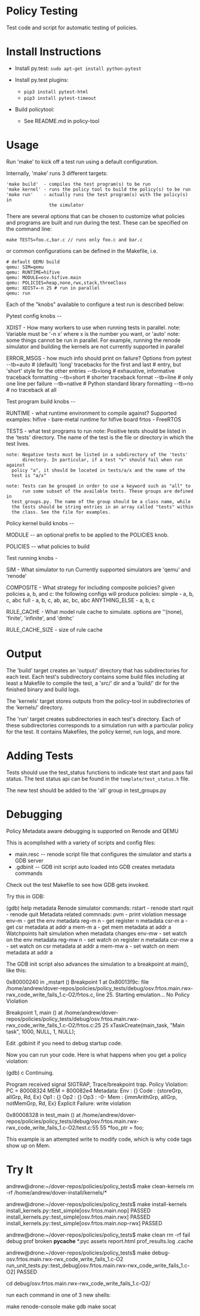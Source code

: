 Policy Testing
===================

Test code and script for automatic testing of policies.

Install Instructions
====================

   * Install py.test: `sudo apt-get install python-pytest`
   * Install py.test plugins:
       * `pip3 install pytest-html`
       * `pip3 install pytest-timeout`

   * Build policytool:
       * See README.md in policy-tool

Usage
=====

Run 'make' to kick off a test run using a default configuration. 

Internally, 'make' runs 3 different targets:

    'make build'  - compiles the test program(s) to be run
    'make kernel' - runs the policy tool to build the policy(s) to be run
    'make run'    - actually runs the test program(s) with the policy(s) in
    	            the simulator

There are several options that can be chosen to customize what policies and
programs are built and run during the test. These can be specified on the
command line:

    make TESTS=foo.c,bar.c // runs only foo.c and bar.c

or common configurations can be defined in the Makefile, i.e.

    # default QEMU build
    qemu: SIM=qemu
    qemu: RUNTIME=hifive
    qemu: MODULE=osv.hifive.main
    qemu: POLICIES=heap,none,rwx,stack,threeClass
    qemu: XDIST=-n 25 # run in parallel
    qemu: run

Each of the "knobs" available to configure a test run is described below:

Pytest config knobs -- 

  XDIST - How many workers to use when running tests in parallel.
    note: Variable must be '-n x' where x is the number you want, or 'auto'
    note: some things cannot be run in parallel. For example, running the
    	renode simulator and building the kernels are not currently supported
	in parallel

  ERROR_MSGS - how much info should print on failure? Options from pytest
    --tb=auto    # (default) 'long' tracebacks for the first and last
    		 # entry, but 'short' style for the other entries
    --tb=long    # exhaustive, informative traceback formatting
    --tb=short   # shorter traceback format
    --tb=line    # only one line per failure
    --tb=native  # Python standard library formatting
    --tb=no      # no traceback at all

Test program build knobs --

  RUNTIME - what runtime environment to compile against? Supported examples:
    hifive - bare-metal runtime for hifive board
    frtos  - FreeRTOS

  TESTS - what test programs to run
    note: Positive tests should be listed in the 'tests' directory. The name of
    	  the test is the file or directory in which the test lives.

    note: Negative tests must be listed in a subdirectory of the 'tests'
    	  directory. In particular, if a test "x" should fail when run against
	  policy "a", it should be located in tests/a/x and the name of the
	  test is "a/x"

    note: Tests can be grouped in order to use a keyword such as "all" to
    	  run some subset of the available tests. These groups are defined in
	  test_groups.py. The name of the group should be a class name, while
	  the tests should be string entries in an array called "tests" within
	  the class. See the file for examples.

Policy kernel build knobs --

  MODULE -- an optional prefix to be applied to the POLICIES knob.

  POLICIES -- what policies to build

Test running knobs - 

  SIM - What simulator to run
    Currently supported simulators are 'qemu' and 'renode'

  COMPOSITE - What strategy for including composite policies?
    given policies a, b, and c: the following configs will produce policies:
      simple        - a, b, c, abc
      full          - a, b, c, ab, ac, bc, abc
      ANYTHING_ELSE - a, b, c

  RULE_CACHE - What model rule cache to simulate.
    options are ''(none), 'finite', 'infinite', and 'dmhc'
    
  RULE_CACHE_SIZE - size of rule cache

Output
======

The 'build' target creates an 'output/' directory that has subdirectories for
each test. Each test's subdirectory contains some build files including at
least a Makefile to compile the test, a 'src/' dir and a 'build/' dir for the
finished binary and build logs.

The 'kernels' target stores outputs from the policy-tool in subdirectories of
the 'kernels/' directory.

The 'run' target creates subdirectories in each test's directory. Each of
these subdirectories corresponds to a simulation run with a particular policy
for the test. It contains Makefiles, the policy kernel, run logs, and more.

Adding Tests
============

Tests should use the test_status functions to indicate test start and
pass fail status. The test status api can be found in the
`template/test_status.h` file.

The new test should be added to the 'all' group in test_groups.py 

Debugging
=========

Policy Metadata aware debugging is supported on Renode and QEMU

This is acomplished with a variety of scripts and config files:
   * main.resc -- renode script file that configures the simulator and starts a GDB server
   * .gdbinit  -- GDB init script auto loaded into GDB creates metadata commands

Check out the test Makefile to see how GDB gets invoked.

Try this in GDB:

(gdb) help metadata 
Renode simulator commands:
   rstart   - renode start
   rquit    - renode quit
Metadata related commnads:
   pvm      - print violation message
   env-m    - get the env metadata
   reg-m n  - get register n metadata
   csr-m a  - get csr metadata at addr a
   mem-m a  - get mem metadata at addr a
Watchpoints halt simulation when metadata changes
   env-mw   - set watch on the env metadata
   reg-mw n - set watch on register n metadata
   csr-mw a - set watch on csr metadata at addr a
   mem-mw a - set watch on mem metadata at addr a

The GDB init script also advances the simulation to a breakpoint at main(), like this:

0x80000240 in _mstart ()
Breakpoint 1 at 0x80013f9c: file /home/andrew/dover-repos/policies/policy_tests/debug/osv.frtos.main.rwx-rwx_code_write_fails_1.c-O2/frtos.c, line 25.
Starting emulation...
No Policy Violation

Breakpoint 1, main ()
    at /home/andrew/dover-repos/policies/policy_tests/debug/osv.frtos.main.rwx-rwx_code_write_fails_1.c-O2/frtos.c:25
25	  xTaskCreate(main_task, "Main task", 1000, NULL, 1, NULL);

Edit .gdbinit if you need to debug startup code.

Now you can run your code. Here is what happens when you get a policy violation:

(gdb) c
Continuing.

Program received signal SIGTRAP, Trace/breakpoint trap.
Policy Violation:
    PC = 80008324    MEM = 800082e4
Metadata:
    Env   : {}
    Code  : {storeGrp, allGrp, Rd, Ex}
    Op1   : {}
    Op2   : {}
    Op3   : -0-
    Mem   : {immArithGrp, allGrp, notMemGrp, Rd, Ex}
Explicit Failure: write violation

0x80008328 in test_main ()
    at /home/andrew/dover-repos/policies/policy_tests/debug/osv.frtos.main.rwx-rwx_code_write_fails_1.c-O2/test.c:55
55	    *foo_ptr = foo;

This example is an attempted write to modify code, which is why code tags show up on Mem.

Try It
======

andrew@drone:~/dover-repos/policies/policy_tests$ make clean-kernels 
rm -rf /home/andrew/dover-install/kernels/*

andrew@drone:~/dover-repos/policies/policy_tests$ make install-kernels
install_kernels.py::test_simple[osv.frtos.main.nop] PASSED
install_kernels.py::test_simple[osv.frtos.main.rwx] PASSED
install_kernels.py::test_simple[osv.frtos.main.nop-rwx] PASSED

andrew@drone:~/dover-repos/policies/policy_tests$ make clean
rm -rf fail debug prof broken __pycache__ *.pyc assets report.html prof_results.log .cache

andrew@drone:~/dover-repos/policies/policy_tests$ make debug-osv.frtos.main.rwx-rwx_code_write_fails_1.c-O2
run_unit_tests.py::test_debug[osv.frtos.main.rwx-rwx_code_write_fails_1.c-O2] PASSED

cd debug/osv.frtos.main.rwx-rwx_code_write_fails_1.c-O2/

run each command in one of 3 new shells:

make renode-console
make gdb
make socat



